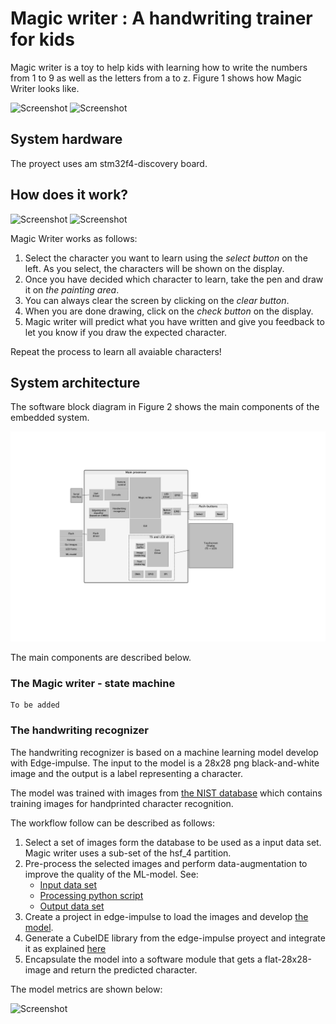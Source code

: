 # Magic writer : A handwriting trainer for kids

Magic writer is a toy to help kids with learning how to write the numbers from 1 to 9 as well as the letters from a to z.
Figure 1 shows how Magic Writer looks like.

![Screenshot](/STM_SandBox/MagicWritter/Utilites/images/prototype_1.jpg)
![Screenshot](/STM_SandBox/MagicWritter/Utilites/images/prototype_2.jpg)

## System hardware

The proyect uses am stm32f4-discovery board.

## How does it work?

![Screenshot](/STM_SandBox/MagicWritter/Utilites/images/prototype_3.jpg)
![Screenshot](/STM_SandBox/MagicWritter/Utilites/images/prototype_4.jpg)

Magic Writer works as follows:

1. Select the character you want to learn using the *select button* on the left. As you select, the characters will be shown on the display.
2. Once you have decided which character to learn, take the pen and draw it on *the painting area*.
3. You can always clear the screen by clicking on the *clear button*.
3. When you are done drawing, click on the *check button* on the display.
5. Magic writer will predict what you have written and give you feedback to let you know if you draw the expected character.

Repeat the process to learn all avaiable characters!

## System architecture

The software block diagram in Figure 2 shows the main components of the embedded system.

![Screenshot](MagicWriter_sw_diagram.jpg)

The main components are described below.

### The Magic writer - state machine

	To be added

### The handwriting recognizer

The handwriting recognizer is based on a machine learning model develop with Edge-impulse.
The input to the model is a 28x28 png black-and-white image and the output is a label representing a character.

The model was trained with images from [the NIST database](https://www.nist.gov/srd/nist-special-database-19) which contains training images for handprinted character recognition.

The workflow follow can be described as follows:
 1. Select a set of images form the database to be used as a input data set. Magic writer uses a sub-set of the hsf_4 partition.
 2. Pre-process the selected images and perform data-augmentation to improve the quality of the ML-model. See:
 	- [Input data set](https://drive.google.com/drive/folders/17RtXM1MVcgyUMoeIjmoOlJwrE-I_i-8W)
 	- [Processing python script](https://colab.research.google.com/drive/1YkGoW1ZgTk_fhABNCcS_HA6v-yvXLbE0#scrollTo=ZkEKJ7g9u21N)
 	- [Output data set](https://drive.google.com/drive/folders/1uDkGckb4qN-0c4PEV3rjXwat7OAA4WyX)
 3. Create a project in edge-impulse to load the images and develop [the model](https://studio.edgeimpulse.com/public/108724/latest).
 4. Generate a CubeIDE library from the edge-impulse proyect and integrate it as explained [here](https://docs.edgeimpulse.com/docs/deployment/using-cubeai)
 5. Encapsulate the model into a software module that gets a flat-28x28-image and return the predicted character.


The model metrics are shown below:

![Screenshot](/STM_SandBox/MagicWritter/Utilites/images/ai_model_matrix.png)
